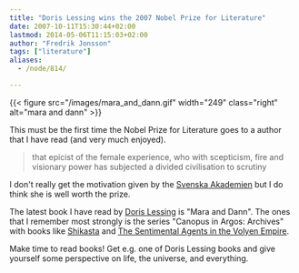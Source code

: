 ```yaml
---
title: "Doris Lessing wins the 2007 Nobel Prize for Literature"
date: 2007-10-11T15:30:44+02:00
lastmod: 2014-05-06T11:15:03+02:00
author: "Fredrik Jonsson"
tags: ["literature"]
aliases:
  - /node/814/

---
```


{{< figure src="/images/mara_and_dann.gif" width="249" class="right" alt="mara and dann" >}}

This must be the first time the Nobel Prize for Literature goes to a author that I have read (and very much enjoyed).

> that epicist of the female experience, who with scepticism, fire and visionary power has subjected a divided civilisation to scrutiny

I don't really get the motivation given by the [Svenska Akademien](http://www.svenskaakademien.se/) but I do think she is well worth the prize.

The latest book I have read by [Doris Lessing](http://www.dorislessing.org/) is "Mara and Dann". The ones that I remember most strongly is the series "Canopus in Argos: Archives" with books like [Shikasta](http://en.wikipedia.org/wiki/Shikasta) and [The Sentimental Agents in the Volyen Empire](http://en.wikipedia.org/wiki/The_Sentimental_Agents_in_the_Volyen_Empire).

Make time to read books! Get e.g. one of Doris Lessing books and give yourself some perspective on life, the universe, and everything.

